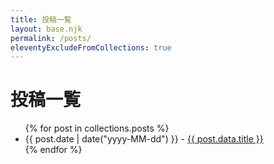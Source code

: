 ```yaml
---
title: 投稿一覧
layout: base.njk
permalink: /posts/
eleventyExcludeFromCollections: true
---
```


<h1>投稿一覧</h1>
<ul>
{% for post in collections.posts %}
  <li><time>{{ post.date | date("yyyy-MM-dd") }}</time>
  - <a href="{{ post.url | url }}">{{ post.data.title }}</a>
  </li>
{% endfor %}
</ul>